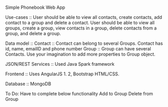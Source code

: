  Simple Phonebook Web App 
 
 Use-cases ::
 User should be able to view all contacts, create contacts, add contact to a group and delete a contact. 
 User should be able to view all groups, create a group, view contacts in a group, delete contacts from a group, and delete a group. 
 
 Data model ::
 Contact :: Contact can belong to several Groups. Contact has id, name, emailID and phone number
 Group :: Group can have several Contacts. Use your imagination to add more properties to Group object. 
 
 JSON/REST Services :: Used Java Spark framework

 Frontend :: Uses AngularJS 1. 2, Bootstrap HTML/CSS.
 
 Database :: MongoDB 
 
 To Do: Have to complete below functionality
 Add to Group 
 Delete from Group 